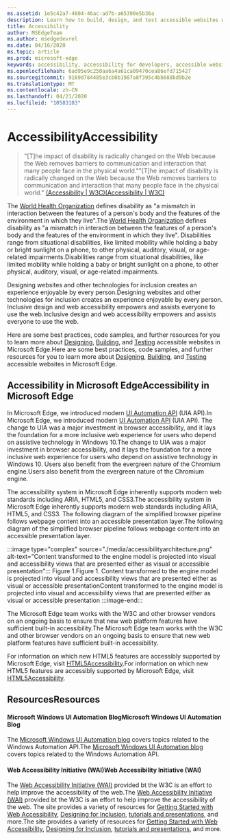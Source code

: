 ```yaml
---
ms.assetid: 1e5c42a7-4604-46ac-ad7b-a65390e5b36a
description: Learn how to build, design, and test accessible websites within Microsoft Edge.
title: Accessibility
author: MSEdgeTeam
ms.author: msedgedevrel
ms.date: 04/16/2020
ms.topic: article
ms.prod: microsoft-edge
keywords: accessibility, accessibility for developers, accessible websites, edge, web development, ARIA, developer, UIA, UI Automation
ms.openlocfilehash: 6ad95e9c250aa6a4a61ca09470cea86efd715427
ms.sourcegitcommit: 9169d784485e3cb0b1987a8f395c4bb688bd9b2e
ms.translationtype: MT
ms.contentlocale: zh-CN
ms.lasthandoff: 04/21/2020
ms.locfileid: "10583103"
---
```

# <span data-ttu-id="a7c6d-104">Accessibility</span><span class="sxs-lookup"><span data-stu-id="a7c6d-104">Accessibility</span></span>  

> <span data-ttu-id="a7c6d-105">"\[T\]he impact of disability is radically changed on the Web because the Web removes barriers to communication and interaction that many people face in the physical world."</span><span class="sxs-lookup"><span data-stu-id="a7c6d-105">"\[T\]he impact of disability is radically changed on the Web because the Web removes barriers to communication and interaction that many people face in the physical world."</span></span> [<span data-ttu-id="a7c6d-106">(Accessibility | W3C)</span><span class="sxs-lookup"><span data-stu-id="a7c6d-106">(Accessibility | W3C)</span></span>][W3CAccessibility]  

<span data-ttu-id="a7c6d-107">The [World Health Organization][WHODisabilities] defines disability as "a mismatch in interaction between the features of a person's body and the features of the environment in which they live".</span><span class="sxs-lookup"><span data-stu-id="a7c6d-107">The [World Health Organization][WHODisabilities] defines disability as "a mismatch in interaction between the features of a person's body and the features of the environment in which they live".</span></span>  <span data-ttu-id="a7c6d-108">Disabilities range from situational disabilities, like limited mobility while holding a baby or bright sunlight on a phone, to other physical, auditory, visual, or age-related impairments.</span><span class="sxs-lookup"><span data-stu-id="a7c6d-108">Disabilities range from situational disabilities, like limited mobility while holding a baby or bright sunlight on a phone, to other physical, auditory, visual, or age-related impairments.</span></span>  

<span data-ttu-id="a7c6d-109">Designing websites and other technologies for inclusion creates an experience enjoyable by every person.</span><span class="sxs-lookup"><span data-stu-id="a7c6d-109">Designing websites and other technologies for inclusion creates an experience enjoyable by every person.</span></span>  <span data-ttu-id="a7c6d-110">Inclusive design and web accessibility empowers and assists everyone to use the web.</span><span class="sxs-lookup"><span data-stu-id="a7c6d-110">Inclusive design and web accessibility empowers and assists everyone to use the web.</span></span>  

<span data-ttu-id="a7c6d-111">Here are some best practices, code samples, and further resources for you to learn more about [Designing][AccessibilityDesign], [Building][AccessibilityBuild], and [Testing][AccessibilityTest] accessible websites in Microsoft Edge.</span><span class="sxs-lookup"><span data-stu-id="a7c6d-111">Here are some best practices, code samples, and further resources for you to learn more about [Designing][AccessibilityDesign], [Building][AccessibilityBuild], and [Testing][AccessibilityTest] accessible websites in Microsoft Edge.</span></span>  

## <span data-ttu-id="a7c6d-112">Accessibility in Microsoft Edge</span><span class="sxs-lookup"><span data-stu-id="a7c6d-112">Accessibility in Microsoft Edge</span></span>  

<span data-ttu-id="a7c6d-113">In Microsoft Edge, we introduced modern [UI Automation API][WindowsWin32AutoEntryui] \(UIA API\).</span><span class="sxs-lookup"><span data-stu-id="a7c6d-113">In Microsoft Edge, we introduced modern [UI Automation API][WindowsWin32AutoEntryui] \(UIA API\).</span></span>  <span data-ttu-id="a7c6d-114">The change to UIA was a major investment in browser accessibility, and it lays the foundation for a more inclusive web experience for users who depend on assistive technology in Windows 10.</span><span class="sxs-lookup"><span data-stu-id="a7c6d-114">The change to UIA was a major investment in browser accessibility, and it lays the foundation for a more inclusive web experience for users who depend on assistive technology in Windows 10.</span></span>  <span data-ttu-id="a7c6d-115">Users also benefit from the evergreen nature of the Chromium engine.</span><span class="sxs-lookup"><span data-stu-id="a7c6d-115">Users also benefit from the evergreen nature of the Chromium engine.</span></span>  

<span data-ttu-id="a7c6d-116">The accessibility system in Microsoft Edge inherently supports modern web standards including ARIA, HTML5, and CSS3.</span><span class="sxs-lookup"><span data-stu-id="a7c6d-116">The accessibility system in Microsoft Edge inherently supports modern web standards including ARIA, HTML5, and CSS3.</span></span>  <span data-ttu-id="a7c6d-117">The following diagram of the simplified browser pipeline follows webpage content into an accessible presentation layer.</span><span class="sxs-lookup"><span data-stu-id="a7c6d-117">The following diagram of the simplified browser pipeline follows webpage content into an accessible presentation layer.</span></span>  

:::image type="complex" source="./media/accessibilityarchitecture.png" alt-text="Content transformed to the engine model is projected into visual and accessibility views that are presented either as visual or accessible presentation":::
   <span data-ttu-id="a7c6d-119">Figure 1.</span><span class="sxs-lookup"><span data-stu-id="a7c6d-119">Figure 1.</span></span>  <span data-ttu-id="a7c6d-120">Content transformed to the engine model is projected into visual and accessibility views that are presented either as visual or accessible presentation</span><span class="sxs-lookup"><span data-stu-id="a7c6d-120">Content transformed to the engine model is projected into visual and accessibility views that are presented either as visual or accessible presentation</span></span>
:::image-end:::

<!--![Figure 1.  Content transformed to the engine model is projected into visual and accessibility views that are presented either as visual or accessible presentation][ImageAccessibilityArchitecture]  -->  

<span data-ttu-id="a7c6d-121">The Microsoft Edge team works with the W3C and other browser vendors on an ongoing basis to ensure that new web platform features have sufficient built-in accessibility.</span><span class="sxs-lookup"><span data-stu-id="a7c6d-121">The Microsoft Edge team works with the W3C and other browser vendors on an ongoing basis to ensure that new web platform features have sufficient built-in accessibility.</span></span>  

<span data-ttu-id="a7c6d-122">For information on which new HTML5 features are accessibly supported by Microsoft Edge, visit [HTML5Accessibility][HTML5Accessibility].</span><span class="sxs-lookup"><span data-stu-id="a7c6d-122">For information on which new HTML5 features are accessibly supported by Microsoft Edge, visit [HTML5Accessibility][HTML5Accessibility].</span></span>  

## <span data-ttu-id="a7c6d-123">Resources</span><span class="sxs-lookup"><span data-stu-id="a7c6d-123">Resources</span></span>  

#### <span data-ttu-id="a7c6d-124">Microsoft Windows UI Automation Blog</span><span class="sxs-lookup"><span data-stu-id="a7c6d-124">Microsoft Windows UI Automation Blog</span></span>  

<span data-ttu-id="a7c6d-125">The [Microsoft Windows UI Automation blog][ArchiveBlogsWinuiautomation] covers topics related to the Windows Automation API.</span><span class="sxs-lookup"><span data-stu-id="a7c6d-125">The [Microsoft Windows UI Automation blog][ArchiveBlogsWinuiautomation] covers topics related to the Windows Automation API.</span></span>  

#### <span data-ttu-id="a7c6d-126">Web Accessibility Initiative (WAI)</span><span class="sxs-lookup"><span data-stu-id="a7c6d-126">Web Accessibility Initiative (WAI)</span></span>  

<span data-ttu-id="a7c6d-127">The [Web Accessibility Initiative (WAI)][W3CWaiHome] provided bt the W3C is an effort to help improve the accessibility of the web.</span><span class="sxs-lookup"><span data-stu-id="a7c6d-127">The [Web Accessibility Initiative (WAI)][W3CWaiHome] provided bt the W3C is an effort to help improve the accessibility of the web.</span></span>  <span data-ttu-id="a7c6d-128">The site provides a variety of resources for [Getting Started with Web Accessibility][W3CWaiGettingstartedOverview], [Designing for Inclusion][W3CWaiFundamentals], [tutorials and presentations][W3CWaiTeachAdvocate], and more.</span><span class="sxs-lookup"><span data-stu-id="a7c6d-128">The site provides a variety of resources for [Getting Started with Web Accessibility][W3CWaiGettingstartedOverview], [Designing for Inclusion][W3CWaiFundamentals], [tutorials and presentations][W3CWaiTeachAdvocate], and more.</span></span>  


<!-- image links -->  

<!--[ImageAccessibilityArchitecture]: ./media/accessibilityarchitecture.png "Figure 1: Content transformed to the engine model is projected into visual and accessibility views that are presented either as visual or accessible presentation"  -->  

<!-- links -->  

[AccessibilityBuild]: ./accessibility/build.md "Building Accessible Websites"  
[AccessibilityDesign]: ./accessibility/design.md "Designing Accessible Websites"  
[AccessibilityTest]: ./accessibility/test.md "Accessibility Testing"  

[WindowsWin32AutoEntryui]: /windows/win32/winauto/entry-uiauto-win32 "UI Automation"  

[ArchiveBlogsWinuiautomation]: /archive/blogs/winuiautomation/ "Microsoft Windows UI Automation Blog"  

[HTML5Accessibility]: https://html5accessibility.com "HTML5 Accessibility"  

[W3CAccessibility]: https://w3.org/standards/webdesign/accessibility "Accessibility | W3C"  
[W3CWaiFundamentals]: https://w3.org/wai/fundamentals/accessibility-intro "Introduction to Web Accessibility | Web Accessibility Initiative (WAI) | W3C"  
[W3CWaiGettingstartedOverview]: https://w3.org/wai/gettingstarted/Overview "Getting Started: Making a Web Site Accessible | Web Accessibility Initiative (WAI) | W3C"  
[W3CWaiHome]: https://w3.org/wai "Web Accessibility Initiative (WAI) | W3C"  
[W3CWaiTeachAdvocate]: https://w3.org/wai/teach-advocate "Teach and Advocate Overview | Web Accessibility Initiative (WAI) | W3C"  

[WHODisabilities]: https://who.int/topics/disabilities "Disabilities | WHO"  

